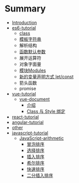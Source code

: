 # Summary

* [Introduction](README.md)
* [es6-tutorial](es6-tutorial.md)
  * [class](es6-tutorial/class.md)
  * [模板字符串](es6-tutorial/mo-ban-zi-fu-chuan.md)
  * 解析结构
  * [函数默认参数](es6-tutorial/han-shu-mo-ren-can-shu.md)
  * 展开运算符
  * 对象字面量
  * [模块Modules](es6-tutorial/mo-kuai-modules.md)
  * [新的变量声明方式 let/const](es6-tutorial/xin-de-bian-liang-sheng-ming-fang-shi-let-const.md)
  * 箭头函数
  * promise
* [vue-tutorial](vue-tutorial.md)
  * [vue-document](vue-tutorial/vue-document.md)
    * [介绍](vue-tutorial/vue-document/jie-shao.md)
    * [Class 与 Style 绑定](vue-tutorial/vue-document/class-yu-style-bang-ding.md)
* [react-tutorial](react-tutorial.md)
* [angular-tutorial](angular-tutorial.md)
* [other](other.md)
* [javascript-tutorial](javascript-tutorial.md)
  * [JavaScript-arithmetic](javascript-tutorial/javascript-arithmetic.md)
    * [冒泡排序](javascript-tutorial/javascript-arithmetic/mao-pao-pai-xu.md)
    * [选择排序](javascript-tutorial/javascript-arithmetic/xuan-ze-pai-xu.md)
    * [插入排序](javascript-tutorial/javascript-arithmetic/cha-ru-pai-xu.md)
    * [希尔排序](javascript-tutorial/javascript-arithmetic/xi-er-pai-xu.md)
    * [快速排序](javascript-tutorial/javascript-arithmetic/kuai-su-pai-xu.md)
    * [二分插入排序](javascript-tutorial/javascript-arithmetic/er-fen-cha-ru-pai-xu.md)

